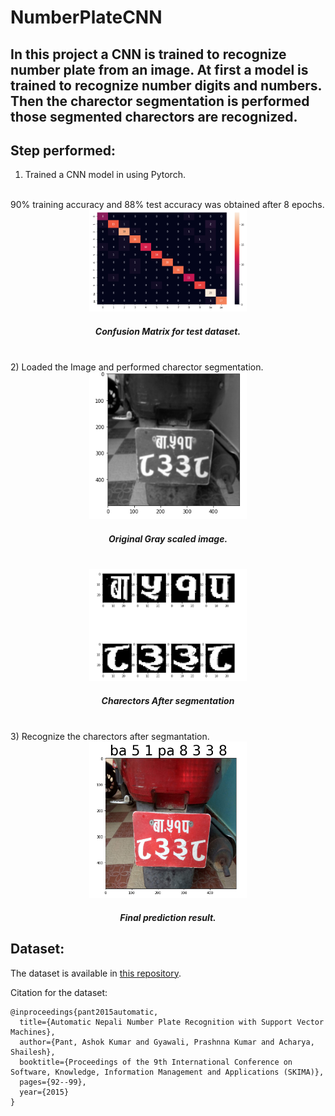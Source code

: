 # NumberPlateCNN
## In this project a CNN is trained to recognize number plate from an image. At first a model is trained to recognize number digits and numbers. Then the charector segmentation is performed those segmented charectors are recognized.

## Step performed:
1) Trained a  CNN model in using Pytorch.
 </br>
 	90% training accuracy and 88% test accuracy was obtained after 8 epochs.
<div align = 'center'>
	<img src = './imgs/ConfusionMatrix.png' width = 50% height=50%>	
	<h5>Confusion Matrix for test dataset.</h5>
</div>
</br>
2) Loaded the Image and performed charector segmentation.
<div align = 'center'>
	<img src = './imgs/gray.png' height=50% width= 50%>
	<h5>Original Gray scaled image.</h5>
	</br>
	<img src = './imgs/segment.png' height = 50% width = 50%>
	<h5>Charectors After segmentation</h5>
	</br>
</div>
3) Recognize the charectors after segmantation.
	<div align = 'center'>
		<img src = './imgs/result.png' height = 50% width = 50%>
		<h5>Final prediction result. </h5>
	</div>

## Dataset:
  The dataset is available in [this repository](https://github.com/Prasanna1991/LPR).

Citation for the dataset:
```
@inproceedings{pant2015automatic,
  title={Automatic Nepali Number Plate Recognition with Support Vector Machines},
  author={Pant, Ashok Kumar and Gyawali, Prashnna Kumar and Acharya, Shailesh},
  booktitle={Proceedings of the 9th International Conference on Software, Knowledge, Information Management and Applications (SKIMA)},
  pages={92--99},
  year={2015}
}
```